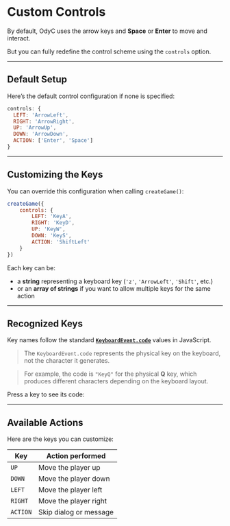 <script>
import Aside from '../../../lib/ui/Doc/Aside.svelte'
import Emoji from '../../../lib/ui/Doc/Emoji.svelte'
import KeyDemo from '../../../lib/ui/Doc/KeyDemo.svelte'
</script>

# <Emoji src="🎮" /> Custom Controls

By default, OdyC uses the arrow keys and **Space** or **Enter** to move and interact.

But you can fully redefine the control scheme using the `controls` option.

---

## <Emoji src="🧩" /> Default Setup

Here’s the default control configuration if none is specified:

```js
controls: {
  LEFT: 'ArrowLeft',
  RIGHT: 'ArrowRight',
  UP: 'ArrowUp',
  DOWN: 'ArrowDown',
  ACTION: ['Enter', 'Space']
}
```

---

## <Emoji src="⚙️" /> Customizing the Keys

You can override this configuration when calling `createGame()`:

```js
createGame({
	controls: {
		LEFT: 'KeyA',
		RIGHT: 'KeyD',
		UP: 'KeyW',
		DOWN: 'KeyS',
		ACTION: 'ShiftLeft'
	}
})
```

Each key can be:

- a **string** representing a keyboard key (`'z'`, `'ArrowLeft'`, `'Shift'`, etc.)
- or an **array of strings** if you want to allow multiple keys for the same action

---

## <Emoji src="🔑" /> Recognized Keys

Key names follow the standard **[`KeyboardEvent.code`](https://developer.mozilla.org/en-US/docs/Web/API/KeyboardEvent/code)** values in JavaScript.

> The `KeyboardEvent.code` represents the physical key on the keyboard,
> not the character it generates.

> For example, the code is `"KeyQ"` for the physical **Q** key,
> which produces different characters depending on the keyboard layout.

Press a key to see its code:

<KeyDemo/>

---

## <Emoji src="🎯" /> Available Actions

Here are the keys you can customize:

| Key      | Action performed       |
| -------- | ---------------------- |
| `UP`     | Move the player up     |
| `DOWN`   | Move the player down   |
| `LEFT`   | Move the player left   |
| `RIGHT`  | Move the player right  |
| `ACTION` | Skip dialog or message |
